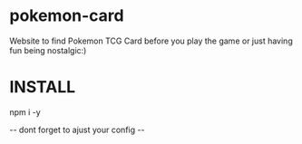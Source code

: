 # pokemon-card
 Website to find Pokemon TCG Card before you play the game or just having fun being nostalgic:)

# INSTALL
 npm i -y
 
 -- dont forget to ajust your config --
